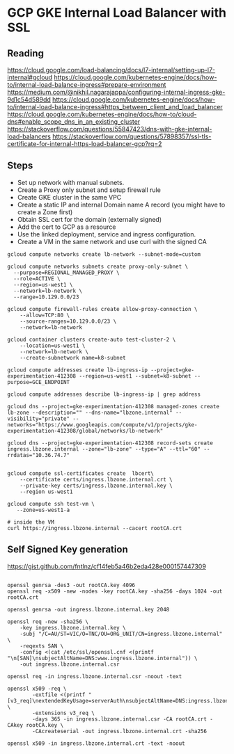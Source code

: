 # GCP GKE Internal Load Balancer with SSL


## Reading
https://cloud.google.com/load-balancing/docs/l7-internal/setting-up-l7-internal#gcloud
https://cloud.google.com/kubernetes-engine/docs/how-to/internal-load-balance-ingress#prepare-environment
https://medium.com/@nikhil.nagarajappa/configuring-internal-ingress-gke-9d1c54d589dd
https://cloud.google.com/kubernetes-engine/docs/how-to/internal-load-balance-ingress#https_between_client_and_load_balancer
https://cloud.google.com/kubernetes-engine/docs/how-to/cloud-dns#enable_scope_dns_in_an_existing_cluster
https://stackoverflow.com/questions/55847423/dns-with-gke-internal-load-balancers
https://stackoverflow.com/questions/57898357/ssl-tls-certificate-for-internal-https-load-balancer-gcp?rq=2


## Steps 

- Set up network with manual subnets. 
- Create a Proxy only subnet and setup firewall rule
- Create GKE cluster in the same VPC
- Create a static IP and internal Domain name A record (you might have to create a Zone first)
- Obtain SSL cert for the domain (externally signed)
- Add the cert to GCP as a resource
- Use the linked deployment, service and ingress configuration. 
- Create a VM in the same network and use curl with the signed CA

```shell
gcloud compute networks create lb-network --subnet-mode=custom

gcloud compute networks subnets create proxy-only-subnet \
  --purpose=REGIONAL_MANAGED_PROXY \
  --role=ACTIVE \
  --region=us-west1 \
  --network=lb-network \
  --range=10.129.0.0/23

gcloud compute firewall-rules create allow-proxy-connection \
    --allow=TCP:80 \
    --source-ranges=10.129.0.0/23 \
    --network=lb-network

gcloud container clusters create-auto test-cluster-2 \
    --location=us-west1 \
    --network=lb-network \
    --create-subnetwork name=k8-subnet

gcloud compute addresses create lb-ingress-ip --project=gke-experimentation-412308 --region=us-west1 --subnet=k8-subnet --purpose=GCE_ENDPOINT

gcloud compute addresses describe lb-ingress-ip | grep address

gcloud dns --project=gke-experimentation-412308 managed-zones create lb-zone --description="" --dns-name="lbzone.internal" --visibility="private" --networks="https://www.googleapis.com/compute/v1/projects/gke-experimentation-412308/global/networks/lb-network"

gcloud dns --project=gke-experimentation-412308 record-sets create ingress.lbzone.internal --zone="lb-zone" --type="A" --ttl="60" --rrdatas="10.36.74.7"


gcloud compute ssl-certificates create  lbcert\
    --certificate certs/ingress.lbzone.internal.crt \
    --private-key certs/ingress.lbzone.internal.key \
    --region us-west1

gcloud compute ssh test-vm \
   --zone=us-west1-a

# inside the VM
curl https://ingress.lbzone.internal --cacert rootCA.crt
```


## Self Signed Key generation

https://gist.github.com/fntlnz/cf14feb5a46b2eda428e000157447309
```shell

openssl genrsa -des3 -out rootCA.key 4096
openssl req -x509 -new -nodes -key rootCA.key -sha256 -days 1024 -out rootCA.crt

openssl genrsa -out ingress.lbzone.internal.key 2048

openssl req -new -sha256 \
    -key ingress.lbzone.internal.key \
    -subj "/C=AU/ST=VIC/O=TNC/OU=ORG_UNIT/CN=ingress.lbzone.internal" \
    -reqexts SAN \
    -config <(cat /etc/ssl/openssl.cnf <(printf "\n[SAN]\nsubjectAltName=DNS:www.ingress.lbzone.internal")) \
    -out ingress.lbzone.internal.csr

openssl req -in ingress.lbzone.internal.csr -noout -text

openssl x509 -req \
        -extfile <(printf "[v3_req]\nextendedKeyUsage=serverAuth\nsubjectAltName=DNS:ingress.lbzone.internal,DNS:www.ingress.lbzone.internal") \
        -extensions v3_req \
        -days 365 -in ingress.lbzone.internal.csr -CA rootCA.crt -CAkey rootCA.key \
        -CAcreateserial -out ingress.lbzone.internal.crt -sha256

openssl x509 -in ingress.lbzone.internal.crt -text -noout

```